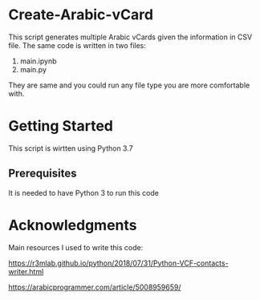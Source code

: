 # Create-Arabic-vCard
This script generates multiple Arabic vCards given the information in CSV file.
The same code is written in two files:
 1. main.ipynb 
 2. main.py
 
They are same and you could run any file type you are more comfortable with.


# Getting Started
This script is wirtten using Python 3.7

## Prerequisites
It is needed to have Python 3 to run this code

# Acknowledgments
Main resources I used to write this code:

https://r3mlab.github.io/python/2018/07/31/Python-VCF-contacts-writer.html

https://arabicprogrammer.com/article/5008959659/


 
